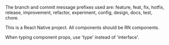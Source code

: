 The branch and commit message prefixes used are: feature, feat, fix, hotfix, release, improvement, refactor, experiment, config, design, docs, test, chore.

This is a React Native project. All components should be RN components.

When typing component props, use 'type' instead of 'interface'.